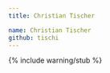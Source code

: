 ```yaml
---
title: Christian Tischer

name: Christian Tischer
github: tischi
---
```


{% include warning/stub %}
